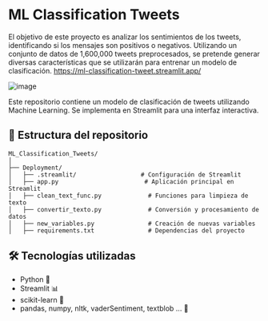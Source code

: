 # ML Classification Tweets
El objetivo de este proyecto es analizar los sentimientos de los tweets, identificando si los mensajes son positivos o negativos. Utilizando un conjunto de datos de 1,600,000 tweets preprocesados, se pretende generar diversas características que se utilizarán para entrenar un modelo de clasificación.
https://ml-classification-tweet.streamlit.app/

![image](https://github.com/user-attachments/assets/7951a511-d5c8-4c81-8ba6-be4bc1259047)


Este repositorio contiene un modelo de clasificación de tweets utilizando Machine Learning. Se implementa en Streamlit para una interfaz interactiva.

## 📂 Estructura del repositorio
```plaintext
ML_Classification_Tweets/
│
├── Deployment/
│   ├── .streamlit/                  # Configuración de Streamlit
│   ├── app.py                        # Aplicación principal en Streamlit
│   ├── clean_text_func.py             # Funciones para limpieza de texto
│   ├── convertir_texto.py             # Conversión y procesamiento de datos
│   ├── new_variables.py               # Creación de nuevas variables
│   ├── requirements.txt               # Dependencias del proyecto
```

## 🛠 Tecnologías utilizadas
* Python 🐍
* Streamlit 📊
* scikit-learn 🤖
* pandas, numpy, nltk, vaderSentiment, textblob ... 🧹


